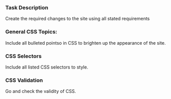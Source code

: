 ### Task Description
Create the required changes to the site using all stated requirements

### General CSS Topics:
Include all bulleted pointso in CSS to brighten up the appearance of the site.

### CSS Selectors
Include all listed CSS selectors to style.

### CSS Validation
Go and check the validity of CSS.
